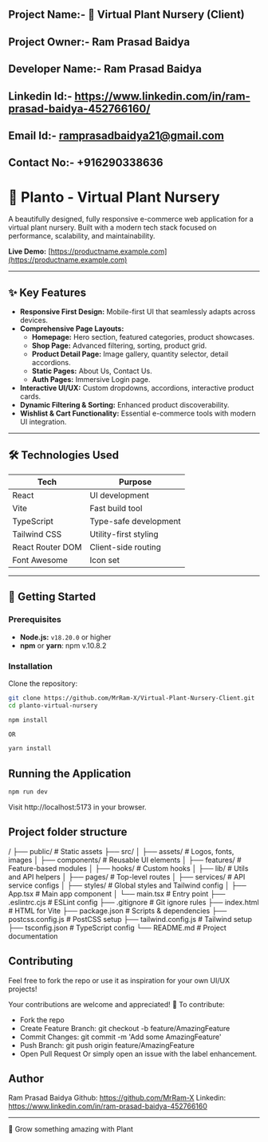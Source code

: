 ## Project Name:- 🌿 Virtual Plant Nursery (Client)
## Project Owner:- Ram Prasad Baidya
## Developer Name:- Ram Prasad Baidya
## Linkedin Id:- https://www.linkedin.com/in/ram-prasad-baidya-452766160/
## Email Id:- ramprasadbaidya21@gmail.com
## Contact No:- +916290338636

# 🌿 Planto - Virtual Plant Nursery

A beautifully designed, fully responsive e-commerce web application for a virtual plant nursery. Built with a modern tech stack focused on performance, scalability, and maintainability.

**Live Demo:** [https://productname.example.com](https://productname.example.com) <!-- Need to replace with the actual link -->

---

## ✨ Key Features

- **Responsive First Design:** Mobile-first UI that seamlessly adapts across devices.
- **Comprehensive Page Layouts:**
  - **Homepage:** Hero section, featured categories, product showcases.
  - **Shop Page:** Advanced filtering, sorting, product grid.
  - **Product Detail Page:** Image gallery, quantity selector, detail accordions.
  - **Static Pages:** About Us, Contact Us.
  - **Auth Pages:** Immersive Login page.
- **Interactive UI/UX:** Custom dropdowns, accordions, interactive product cards.
- **Dynamic Filtering & Sorting:** Enhanced product discoverability.
- **Wishlist & Cart Functionality:** Essential e-commerce tools with modern UI integration.

<!-- Need to add further modules above -->

---

## 🛠️ Technologies Used

| Tech            | Purpose                                         |
|-----------------|--------------------------------------------------|
| React           | UI development                                   |
| Vite            | Fast build tool                                  |
| TypeScript      | Type-safe development                            |
| Tailwind CSS    | Utility-first styling                            |
| React Router DOM| Client-side routing                              |
| Font Awesome    | Icon set                                         |

---

## 🚀 Getting Started

### Prerequisites

- **Node.js:** `v18.20.0` or higher
- **npm** or **yarn**: npm v.10.8.2

### Installation

Clone the repository:

```sh
git clone https://github.com/MrRam-X/Virtual-Plant-Nursery-Client.git
cd planto-virtual-nursery

npm install 

OR

yarn install

```

## Running the Application

```sh
npm run dev

```
Visit http://localhost:5173 in your browser.

## Project folder structure

/
├── public/               # Static assets
├── src/
│   ├── assets/           # Logos, fonts, images
│   ├── components/       # Reusable UI elements
│   ├── features/         # Feature-based modules
│   ├── hooks/            # Custom hooks
│   ├── lib/              # Utils and API helpers
│   ├── pages/            # Top-level routes
│   ├── services/         # API service configs
│   ├── styles/           # Global styles and Tailwind config
│   ├── App.tsx           # Main app component
│   └── main.tsx          # Entry point
├── .eslintrc.cjs         # ESLint config
├── .gitignore            # Git ignore rules
├── index.html            # HTML for Vite
├── package.json          # Scripts & dependencies
├── postcss.config.js     # PostCSS setup
├── tailwind.config.js    # Tailwind setup
├── tsconfig.json         # TypeScript config
└── README.md             # Project documentation

## Contributing

Feel free to fork the repo or use it as inspiration for your own UI/UX projects!

Your contributions are welcome and appreciated! 🚀
To contribute:
- Fork the repo
- Create Feature Branch: git checkout -b feature/AmazingFeature
- Commit Changes: git commit -m 'Add some AmazingFeature'
- Push Branch: git push origin feature/AmazingFeature
- Open Pull Request
Or simply open an issue with the label enhancement.

## Author

Ram Prasad Baidya
Github: https://github.com/MrRam-X
Linkedin: https://www.linkedin.com/in/ram-prasad-baidya-452766160

---

🌱 Grow something amazing with Plant
